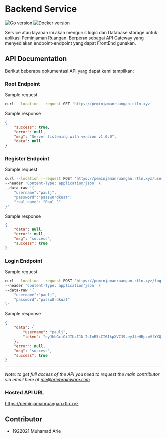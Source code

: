 # Backend Service

![Go version](https://img.shields.io/badge/Go-v1.19-lightblue)
![Docker version](https://img.shields.io/badge/docker--version-20.10.21-blue)

Service atau layanan ini akan mengurus logic dan Database storage untuk aplikasi Peminjaman Ruangan. Berperan sebagai API Gateway yang menyediakan endpoint-endpoint yang dapat FrontEnd gunakan. 

## API Documentation

Berikut beberapa dokumentasi API yang dapat kami tampilkan:

### Root Endpoint

Sample request

```sh
curl --location --request GET 'https://peminjamanruangan.rtln.xyz'
```

Sample response

```json
{
    "success": true,
    "error": null,
    "msg": "Server listening with version v1.0.0",
    "data": null
}
```

### Register Endpoint

Sample request

```sh
curl --location --request POST 'https://peminjamanruangan.rtln.xyz/user/register' \
--header 'Content-Type: application/json' \
--data-raw '{
    "username":"paulj",
    "password":"passw0rdkuat",
    "real_name": "Paul J"
}'
```

Sample response

```json
{
    "data": null,
    "error": null,
    "msg": "success",
    "success": true
}
```

### Login Endpoint

Sample request

```sh
curl --location --request POST 'https://peminjamanruangan.rtln.xyz/login' \
--header 'Content-Type: application/json' \
--data-raw '{
    "username":"paulj",
    "password":"passw0rdkuat"
}'
```

Sample response

```json
{
    "data": {
        "username": "paulj",
        "token": "eyJhbGciOiJIUzI1NiIsInR5cCI6IkpXVCJ9.eyJleHBpcmVfYXQiOjE2NzE0MjUwOTksImlzc3VlZF9hdCI6MTY3MTIwOTA5OSwiaXNzdWVyIjoicGVtaW5qYW1hbi1ydWFuZ2FuIiwicm9sZV9pZCI6Miwicm9sZV9uYW1lIjoidXNlciIsInVzZXJuYW1lIjoicGF1bGoifQ.xWLaB43R_a0W1HBnX0BsXEJzMuBGd4tCyyM6_0nP2Ow"
    },
    "error": null,
    "msg": "success",
    "success": true
}   
```

---

_Note: to get full access of the API you need to request the main contributor via email here at [me@ariebrainware.com](mailto:me@ariebrainware.com)_

### Hosted API URL

https://peminjamanruangan.rtln.xyz

## Contributor

- 1922021 Muhamad Arie

